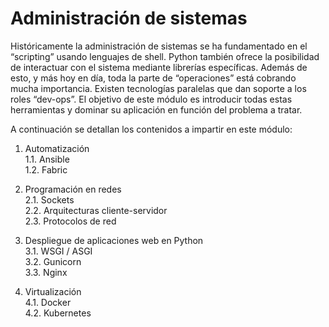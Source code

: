 # Administración de sistemas

Históricamente la administración de sistemas se ha fundamentado en el “scripting” usando lenguajes de shell. Python también ofrece la posibilidad de interactuar con el sistema mediante librerías específicas. Además de esto, y más hoy en día, toda la parte de “operaciones” está cobrando mucha importancia. Existen tecnologías paralelas que dan soporte a los roles “dev-ops”. El objetivo de este módulo es introducir todas estas herramientas y dominar su aplicación en función del problema a tratar.

A continuación se detallan los contenidos a impartir en este módulo:

1. Automatización \
  1.1. Ansible \
  1.2. Fabric

2. Programación en redes \
    2.1. Sockets \
    2.2. Arquitecturas cliente-servidor \
    2.3. Protocolos de red 

3. Despliegue de aplicaciones web en Python \
    3.1. WSGI / ASGI \
    3.2. Gunicorn \
    3.3. Nginx 

4. Virtualización \
    4.1. Docker \
    4.2. Kubernetes
